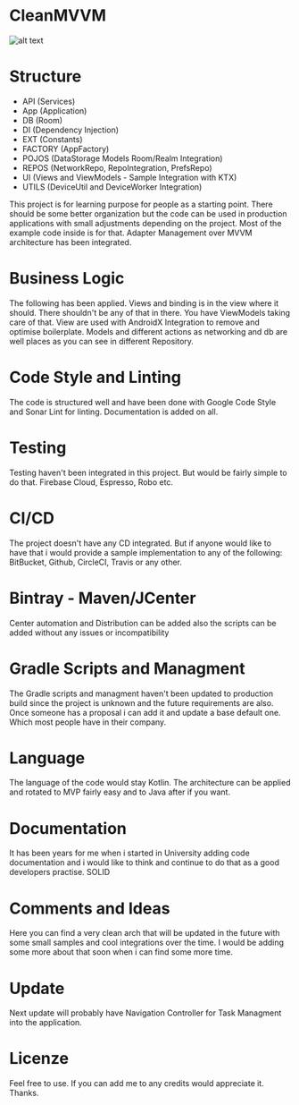 # CleanMVVM

![alt text](https://i.imgur.com/NA77aOD.png)

# Structure

- API (Services)
- App (Application)
- DB (Room)
- DI (Dependency Injection)
- EXT (Constants)
- FACTORY (AppFactory)
- POJOS (DataStorage Models Room/Realm Integration)
- REPOS (NetworkRepo, RepoIntegration, PrefsRepo)
- UI (Views and ViewModels - Sample Integration with KTX) 
- UTILS (DeviceUtil and DeviceWorker Integration)

This project is for learning purpose for people as a starting point. There should be some better organization but the code can be used in production applications with small adjustments depending on the project.  Most of the example code inside is for that. Adapter Management over MVVM architecture has been integrated.

# Business Logic

The following has been applied. Views and binding is in the view where it should. There shouldn't be any of that in there. You have ViewModels taking care of that. View are used with AndroidX Integration to remove and optimise boilerplate. Models and different actions as networking and db are well places as you can see in different Repository.

# Code Style and Linting

The code is structured well and have been done with Google Code Style and Sonar Lint for linting. Documentation is added on all. 

# Testing

Testing haven't been integrated in this project. But would be fairly simple to do that. Firebase Cloud, Espresso, Robo etc.

# CI/CD

The project doesn't have any CD integrated. But if anyone would like to have that i would provide a sample implementation to any of the following: BitBucket, Github, CircleCI, Travis or any other.

# Bintray - Maven/JCenter

Center automation and Distribution can be added also the scripts can be added without any issues or incompatibility 

# Gradle Scripts and Managment

The Gradle scripts and managment haven't been updated to production build since the project is unknown and the future requirements are also. Once someone has a proposal i can add it and update a base default one. Which most people have in their company.

# Language

The language of the code would stay Kotlin. The architecture can be applied and rotated to MVP fairly easy and to Java after if you want. 

# Documentation

It has been years for me when i started in University adding code documentation and i would like to think and continue to do that as a good developers practise. SOLID

# Comments and Ideas

Here you can find a very clean arch that will be updated in the future with some small samples and cool integrations over the time. I would be adding some more about that soon when i can find some more time. 

# Update

Next update will probably have Navigation Controller for Task Managment into the application.

# Licenze

Feel free to use. If you can add me to any credits would appreciate it. Thanks.

